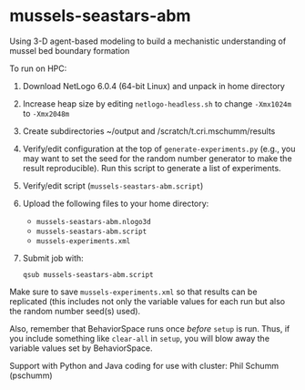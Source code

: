 # mussels-seastars-abm
Using 3-D agent-based modeling to build a mechanistic understanding of mussel bed boundary formation

To run on HPC:

1) Download NetLogo 6.0.4 (64-bit Linux) and unpack in home directory

2) Increase heap size by editing ``netlogo-headless.sh`` to change
   ``-Xmx1024m`` to ``-Xmx2048m``

3) Create subdirectories ~/output and /scratch/t.cri.mschumm/results

4) Verify/edit configuration at the top of ``generate-experiments.py`` (e.g.,
   you may want to set the seed for the random number generator to make the
   result reproducible). Run this script to generate a list of experiments.

5) Verify/edit script (``mussels-seastars-abm.script``)

6) Upload the following files to your home directory:

   - ``mussels-seastars-abm.nlogo3d``
   - ``mussels-seastars-abm.script``
   - ``mussels-experiments.xml``

7) Submit job with:

       qsub mussels-seastars-abm.script

Make sure to save ``mussels-experiments.xml`` so that results can be
replicated (this includes not only the variable values for each run but also
the random number seed(s) used).

Also, remember that BehaviorSpace runs once *before* ``setup`` is run. Thus,
if you include something like ``clear-all`` in ``setup``, you will blow away
the variable values set by BehaviorSpace.

Support with Python and Java coding for use with cluster: Phil Schumm (pschumm)

